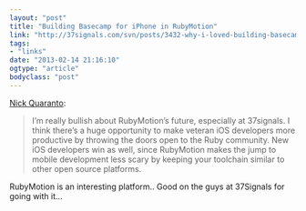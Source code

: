 ```yaml
---
layout: "post"
title: "Building Basecamp for iPhone in RubyMotion"
link: "http://37signals.com/svn/posts/3432-why-i-loved-building-basecamp-for-iphone-in-rubymotion"
tags: 
- "links"
date: "2013-02-14 21:16:10"
ogtype: "article"
bodyclass: "post"
---
```


[Nick Quaranto](http://37signals.com/svn/posts/3432-why-i-loved-building-basecamp-for-iphone-in-rubymotion):

> I’m really bullish about RubyMotion’s future, especially at 37signals. I think there’s a huge opportunity to make veteran iOS developers more productive by throwing the doors open to the Ruby community. New iOS developers win as well, since RubyMotion makes the jump to mobile development less scary by keeping your toolchain similar to other open source platforms.

RubyMotion is an interesting platform.. Good on the guys at 37Signals for going with it…